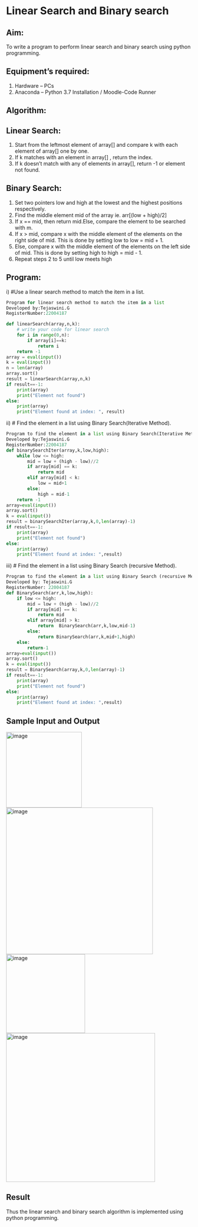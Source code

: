 # Linear Search and Binary search
## Aim:
To write a program to perform linear search and binary search using python programming.
## Equipment’s required:
1.	Hardware – PCs
2.	Anaconda – Python 3.7 Installation / Moodle-Code Runner
## Algorithm:
## Linear Search:
1.	Start from the leftmost element of array[] and compare k with each element of array[] one by one.
2.	If k matches with an element in array[] , return the index.
3.	If k doesn’t match with any of elements in array[], return -1 or element not found.
## Binary Search:
1.	Set two pointers low and high at the lowest and the highest positions respectively.
2.	Find the middle element mid of the array ie. arr[(low + high)/2]
3.	If x == mid, then return mid.Else, compare the element to be searched with m.
4.	If x > mid, compare x with the middle element of the elements on the right side of mid. This is done by setting low to low = mid + 1.
5.	Else, compare x with the middle element of the elements on the left side of mid. This is done by setting high to high = mid - 1.
6.	Repeat steps 2 to 5 until low meets high
## Program:
i)	#Use a linear search method to match the item in a list.
```python
Program for linear search method to match the item in a list
Developed by:Tejaswini.G
RegisterNumber:22004187

def linearSearch(array,n,k):
    # write your code for linear search
    for i in range(0,n):
        if array[i]==k:
            return i
    return -1
array = eval(input())
k = eval(input()) 
n = len(array)
array.sort()
result = linearSearch(array,n,k)
if result==-1:
    print(array)
    print("Element not found")
else:
    print(array)
    print("Element found at index: ", result)
```
ii)	# Find the element in a list using Binary Search(Iterative Method).
```python
Program to find the element in a list using Binary Search(Iterative Method)..
Developed by:Tejaswini.G
RegisterNumber:22004187
def binarySearchIter(array,k,low,high):
    while low <= high:
        mid = low + (high - low)//2
        if array[mid] == k:
            return mid
        elif array[mid] < k:
            low = mid+1
        else:
            high = mid-1
    return -1
array=eval(input())
array.sort()
k = eval(input())
result = binarySearchIter(array,k,0,len(array)-1)
if result==-1:
    print(array)
    print("Element not found")
else:
    print(array)
    print("Element found at index: ",result)
```
iii)	# Find the element in a list using Binary Search (recursive Method).
```python
Program to find the element in a list using Binary Search (recursive Method).
Developed by: Tejaswini.G
RegisterNumber: 22004187
def BinarySearch(arr,k,low,high):
    if low <= high:
        mid = low + (high - low)//2
        if array[mid] == k:
            return mid
        elif array[mid] > k:
            return  BinarySearch(arr,k,low,mid-1) 
        else:
            return BinarySearch(arr,k,mid+1,high)
    else:
        return-1
array=eval(input())
array.sort()
k = eval(input())
result = BinarySearch(array,k,0,len(array)-1)
if result==-1:
    print(array)
    print("Element not found")
else:
    print(array)
    print("Element found at index: ",result)
```
## Sample Input and Output
<img width="205" alt="image" src="https://user-images.githubusercontent.com/121222763/214502324-31ec313c-7b95-4159-8ee7-443081f6f833.png">
<img width="398" alt="image" src="https://user-images.githubusercontent.com/121222763/214502363-16231ad4-5baa-4252-b3e9-fb48c31c2fef.png">
<img width="214" alt="image" src="https://user-images.githubusercontent.com/121222763/214502437-f06efec3-e6fe-44c1-91ed-6e7e376569fa.png">
<img width="404" alt="image" src="https://user-images.githubusercontent.com/121222763/214502503-d52ed94d-0f91-46f9-899c-bc56560c3d32.png">






## Result
Thus the linear search and binary search algorithm is implemented using python programming.
